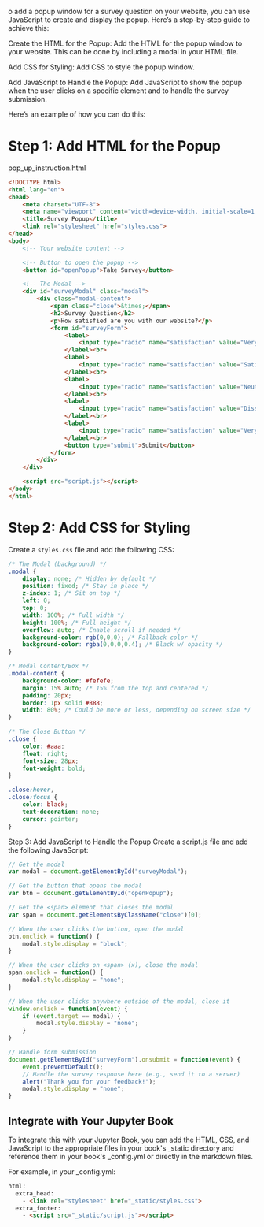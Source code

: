 o add a popup window for a survey question on your website, you can use JavaScript to create and display the popup. Here’s a step-by-step guide to achieve this:

Create the HTML for the Popup: Add the HTML for the popup window to your website. This can be done by including a modal in your HTML file.

Add CSS for Styling: Add CSS to style the popup window.

Add JavaScript to Handle the Popup: Add JavaScript to show the popup when the user clicks on a specific element and to handle the survey submission.

Here’s an example of how you can do this:

# Step 1: Add HTML for the Popup
pop_up_instruction.html

```html
<!DOCTYPE html>
<html lang="en">
<head>
    <meta charset="UTF-8">
    <meta name="viewport" content="width=device-width, initial-scale=1.0">
    <title>Survey Popup</title>
    <link rel="stylesheet" href="styles.css">
</head>
<body>
    <!-- Your website content -->

    <!-- Button to open the popup -->
    <button id="openPopup">Take Survey</button>

    <!-- The Modal -->
    <div id="surveyModal" class="modal">
        <div class="modal-content">
            <span class="close">&times;</span>
            <h2>Survey Question</h2>
            <p>How satisfied are you with our website?</p>
            <form id="surveyForm">
                <label>
                    <input type="radio" name="satisfaction" value="Very Satisfied"> Very Satisfied
                </label><br>
                <label>
                    <input type="radio" name="satisfaction" value="Satisfied"> Satisfied
                </label><br>
                <label>
                    <input type="radio" name="satisfaction" value="Neutral"> Neutral
                </label><br>
                <label>
                    <input type="radio" name="satisfaction" value="Dissatisfied"> Dissatisfied
                </label><br>
                <label>
                    <input type="radio" name="satisfaction" value="Very Dissatisfied"> Very Dissatisfied
                </label><br>
                <button type="submit">Submit</button>
            </form>
        </div>
    </div>

    <script src="script.js"></script>
</body>
</html>
```

# Step 2: Add CSS for Styling
Create a ```styles.css``` file and add the following CSS:

```css
/* The Modal (background) */
.modal {
    display: none; /* Hidden by default */
    position: fixed; /* Stay in place */
    z-index: 1; /* Sit on top */
    left: 0;
    top: 0;
    width: 100%; /* Full width */
    height: 100%; /* Full height */
    overflow: auto; /* Enable scroll if needed */
    background-color: rgb(0,0,0); /* Fallback color */
    background-color: rgba(0,0,0,0.4); /* Black w/ opacity */
}

/* Modal Content/Box */
.modal-content {
    background-color: #fefefe;
    margin: 15% auto; /* 15% from the top and centered */
    padding: 20px;
    border: 1px solid #888;
    width: 80%; /* Could be more or less, depending on screen size */
}

/* The Close Button */
.close {
    color: #aaa;
    float: right;
    font-size: 28px;
    font-weight: bold;
}

.close:hover,
.close:focus {
    color: black;
    text-decoration: none;
    cursor: pointer;
}
```

Step 3: Add JavaScript to Handle the Popup
Create a script.js file and add the following JavaScript:

```js
// Get the modal
var modal = document.getElementById("surveyModal");

// Get the button that opens the modal
var btn = document.getElementById("openPopup");

// Get the <span> element that closes the modal
var span = document.getElementsByClassName("close")[0];

// When the user clicks the button, open the modal 
btn.onclick = function() {
    modal.style.display = "block";
}

// When the user clicks on <span> (x), close the modal
span.onclick = function() {
    modal.style.display = "none";
}

// When the user clicks anywhere outside of the modal, close it
window.onclick = function(event) {
    if (event.target == modal) {
        modal.style.display = "none";
    }
}

// Handle form submission
document.getElementById("surveyForm").onsubmit = function(event) {
    event.preventDefault();
    // Handle the survey response here (e.g., send it to a server)
    alert("Thank you for your feedback!");
    modal.style.display = "none";
}
```


## Integrate with Your Jupyter Book
To integrate this with your Jupyter Book, you can add the HTML, CSS, and JavaScript to the appropriate files in your book's _static directory and reference them in your book's _config.yml or directly in the markdown files.

For example, in your _config.yml:

```html
html:
  extra_head:
    - <link rel="stylesheet" href="_static/styles.css">
  extra_footer:
    - <script src="_static/script.js"></script>
```